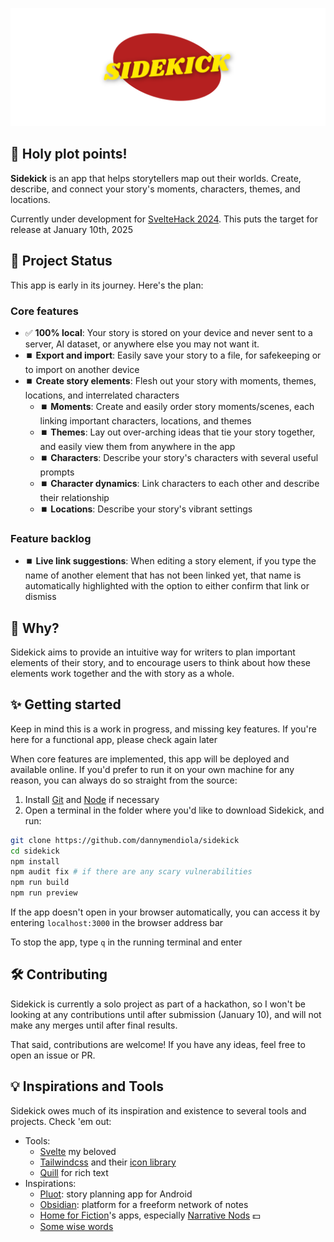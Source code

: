 ![img](static/logo-header.png)

## 🦸 Holy plot points!

**Sidekick** is an app that helps storytellers map out their worlds. Create, describe, and connect your story's moments, characters, themes, and locations.

Currently under development for [SvelteHack 2024](https://hack.sveltesociety.dev/2024). This puts the target for release at January 10th, 2025

## 🌱 Project Status

This app is early in its journey. Here's the plan:

### **Core features**

- ✅ **100% local**: Your story is stored on your device and never sent to a server, AI dataset, or anywhere else you may not want it.
- ⏹️ **Export and import**: Easily save your story to a file, for safekeeping or to import on another device
- ⏹️ **Create story elements**: Flesh out your story with moments, themes, locations, and interrelated characters
    - ⏹️ **Moments**: Create and easily order story moments/scenes, each linking important characters, locations, and themes
    - ⏹️ **Themes**: Lay out over-arching ideas that tie your story together, and easily view them from anywhere in the app
    - ⏹️ **Characters**: Describe your story's characters with several useful prompts
    - ⏹️ **Character dynamics**: Link characters to each other and describe their relationship
    - ⏹️ **Locations**: Describe your story's vibrant settings

### **Feature backlog**

- ⏹️ **Live link suggestions**: When editing a story element, if you type the name of another element that has not been linked yet, that name is automatically highlighted with the option to either confirm that link or dismiss

## 🤔 Why?

Sidekick aims to provide an intuitive way for writers to plan important elements of their story, and to encourage users to think about how these elements work together and the with story as a whole.

## ✨ Getting started

Keep in mind this is a work in progress, and missing key features. If you're here for a functional app, please check again later

When core features are implemented, this app will be deployed and available online. If you'd prefer to run it on your own machine for any reason, you can always do so straight from the source:

1. Install [Git](https://git-scm.com/downloads) and [Node](https://nodejs.org/en) if necessary
2. Open a terminal in the folder where you'd like to download Sidekick, and run:

```bash
git clone https://github.com/dannymendiola/sidekick
cd sidekick
npm install
npm audit fix # if there are any scary vulnerabilities
npm run build
npm run preview
```

If the app doesn't open in your browser automatically, you can access it by entering `localhost:3000` in the browser address bar

To stop the app, type `q` in the running terminal and enter

## 🛠️ Contributing

Sidekick is currently a solo project as part of a hackathon, so I won't be looking at any contributions until after submission (January 10), and will not make any merges until after final results.

That said, contributions are welcome! If you have any ideas, feel free to open an issue or PR.

## 💡 Inspirations and Tools

Sidekick owes much of its inspiration and existence to several tools and projects. Check 'em out:

- Tools:
    - [Svelte](https://svelte.dev/) my beloved
    - [Tailwindcss](https://tailwindcss.com/) and their [icon library](https://heroicons.com/)
    - [Quill](https://quilljs.com/) for rich text
- Inspirations:
    - [Pluot](https://pluot.app/): story planning app for Android
    - [Obsidian](https://obsidian.md/): platform for a freeform network of notes
    - [Home for Fiction](https://homeforfiction.com)'s apps, especially [Narrative Nods](https://homeforfiction.com/apps/#nnods) 💵
    - [Some wise words](https://youtu.be/85LUuF6ZXaU)